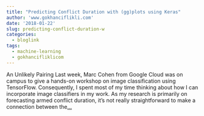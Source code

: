 ```yaml
---
title: "Predicting Conflict Duration with (gg)plots using Keras"
author: 'www.gokhanciflikli.com'
date: '2018-01-22'
slug: predicting-conflict-duration-w
categories:
  - bloglink
tags:
  - machine-learning
  - gokhancifliklicom
---
```


An Unlikely Pairing Last week, Marc Cohen from Google Cloud was on campus to give a hands-on workshop on image classification using TensorFlow. Consequently, I spent most of my time thinking about how I can incorporate image classifiers in my work. As my research is primarily on forecasting armed conflict duration, it’s not really straightforward to make a connection between the[... <i class="fas fa-external-link-alt"></i>](https://www.gokhan.io/post/keras-conflict/)

